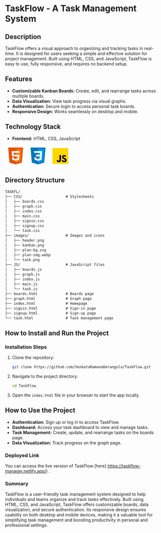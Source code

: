 
# TaskFlow - A Task Management System

## Description
TaskFlow offers a visual approach to organizing and tracking tasks in real-time. It is designed for users seeking a simple and effective solution for project management. Built using HTML, CSS, and JavaScript, TaskFlow is easy to use, fully responsive, and requires no backend setup.

## Features
- **Customizable Kanban Boards:** Create, edit, and rearrange tasks across multiple boards.
- **Data Visualization:** View task progress via visual graphs.
- **Authentication:** Secure login to access personal task boards.
- **Responsive Design:** Works seamlessly on desktop and mobile.

## Technology Stack
- **Frontend:** HTML, CSS, JavaScript

[<img src="https://github.com/VenkataRamanaDerangula/DERANGULA/blob/main/images/Skills/html.svg" alt="HTML" width="70" height="70"/>](https://html.com) 
[<img src="https://github.com/VenkataRamanaDerangula/DERANGULA/blob/main/images/Skills/css.svg" alt="CSS" width="70" height="70"/>](https://css-tricks.com)
[<img src="https://github.com/VenkataRamanaDerangula/DERANGULA/blob/main/images/Skills/javascript.svg" alt="JavaScript" width="70" height="70"/>](https://developer.mozilla.org/en-US/docs/Web/JavaScript) 


## Directory Structure
```
TASKFL/
├── CSS/                    # Stylesheets
│   ├── boards.css
│   ├── graph.css
│   ├── index.css
│   ├── main.css
│   ├── signin.css
│   ├── signup.css
│   └── task.css
├── images/                 # Images and icons
│   ├── header.png
│   ├── kanban.png
│   ├── plan-bg.svg
│   ├── plan-img.webp
│   └── task.png
├── JS/                     # JavaScript files
│   ├── boards.js
│   ├── graph.js
│   ├── index.js
│   ├── main.js
│   └── task.js
├── boards.html             # Boards page
├── graph.html              # Graph page
├── index.html              # Homepage
├── signin.html             # Sign-in page
├── signup.html             # Sign-up page
└── task.html               # Task management page
```

## How to Install and Run the Project

### Installation Steps
1. Clone the repository:
   ```bash
   git clone https://github.com/VenkataRamanaDerangula/TaskFlow.git
   ```
2. Navigate to the project directory:
   ```bash
   cd TaskFlow
   ```
3. Open the `index.html` file in your browser to start the app locally.

## How to Use the Project
- **Authentication:** Sign up or log in to access TaskFlow.
- **Dashboard:** Access your task dashboard to view and manage tasks.
- **Task Management:** Create, update, and rearrange tasks on the boards page.
- **Data Visualization:** Track progress on the graph page.

### Deployed Link

You can access the live version of TaskFlow [here].https://taskflow-manager.netlify.app/) .

### Summary
TaskFlow is a user-friendly task management system designed to help individuals and teams organize and track tasks effectively. Built using HTML, CSS, and JavaScript, TaskFlow offers customizable boards, data visualization, and secure authentication. Its responsive design ensures usability on both desktop and mobile devices, making it a valuable tool for simplifying task management and boosting productivity in personal and professional settings.


